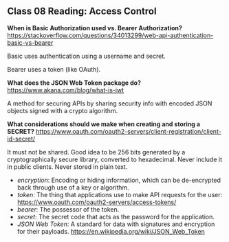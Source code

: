 ## Class 08 Reading: Access Control

**When is Basic Authorization used vs. Bearer Authorization?** https://stackoverflow.com/questions/34013299/web-api-authentication-basic-vs-bearer

Basic uses authentication using a username and secret.

Bearer uses a token (like OAuth).

**What does the JSON Web Token package do?** https://www.akana.com/blog/what-is-jwt

A method for securing APIs by sharing security info with encoded JSON objects signed with a crypto algorithm.

**What considerations should we make when creating and storing a SECRET?** https://www.oauth.com/oauth2-servers/client-registration/client-id-secret/

It must not be shared. Good idea to be 256 bits generated by a cryptographically secure library, converted to hexadecimal. Never include it in public clients. Never stored in plain text.

- *encryption*: Encoding or hiding information, which can be de-encrypted back through use of a key or algorithm.
- *token*: The thing that applications use to make API requests for the user: https://www.oauth.com/oauth2-servers/access-tokens/
- *bearer*: The possessor of the token.
- *secret*: The secret code that acts as the password for the application.
- *JSON Web Token*: A standard for data with signatures and encryption for their payloads. https://en.wikipedia.org/wiki/JSON_Web_Token
